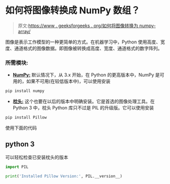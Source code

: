 # 如何将图像转换成 NumPy 数组？

> 原文:[https://www . geeksforgeeks . org/如何将图像转换为 numpy-array/](https://www.geeksforgeeks.org/how-to-convert-images-to-numpy-array/)

图像是表示工作模型的一种更简单的方式。在机器学习中，Python 使用高度、宽度、通道格式的图像数据。即图像被转换成高度、宽度、通道格式的数字阵列。

### 所需模块:

*   [**NumPy:**](https://www.geeksforgeeks.org/python-numpy/) 默认情况下，从 3.x 开始，在 Python 的更高版本中，NumPy 是可用的，如果不可用(在较低版本中)，可以使用安装

```py
pip install numpy
```

*   [**枕头:**](https://www.geeksforgeeks.org/python-pillow-a-fork-of-pil/) 这个也要在以后的版本中明确安装。它是首选的图像处理工具。在 Python 3 中，枕头 Python 库只不过是 PIL 的升级版。它可以使用安装

```py
pip install Pillow
```

使用下面的代码

## python 3

可以轻松检查已安装枕头的版本

```py
import PIL

print('Installed Pillow Version:', PIL.__version__)
```